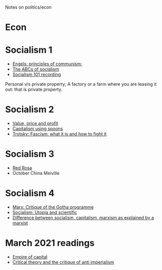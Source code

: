 Notes on politics/econ

# Econ
> 

# Socialism 1
- [Engels: principles of communism: ](https://www.marxists.org/archive/marx/works/1847/11/prin-com.htm)
- [The ABCs of socialism](https://s3.jacobinmag.com/issues/jacobin-abcs.pdf)
- [Socialism 101 recording](https://anchor.fm/kosambicircle/episodes/Socialism-101-Class-1-ei62mr)

Personal v/s private property; A factory or a farm where you are leasing it out: that is private property.


# Socialism 2
- [Value, price and profit](https://www.marxists.org/archive/marx/works/download/pdf/value-price-profit.pdf)
- [Capitalism using spoons](https://truthout.org/articles/rosa-luxemburg-explains-capitalism-using-spoons/)
- [Trotsky: Fascism: what it is and how to fight it](https://www.marxists.org/archive/trotsky/works/1944/1944-fas.htm)

# Socialism 3
- [Red Rosa](https://b-ok.asia/book/3506391/338e72)
- October China Meiville

# Socialism 4
- [Marx: Critique of the Gotha programme](https://www.marxists.org/archive/marx/works/download/Marx_Critque_of_the_Gotha_Programme.pdf)
- [Socialism: Utopia and scientific](https://www.marxists.org/archive/marx/works/1880/soc-utop/index.htm)
- [Difference between socialism, capitalism, marxism as explained by a marxist](https://www.youtube.com/watch?v=vyl2DeKT-Vs)

# March 2021 readings
- [Empire of capital](https://cominsitu.files.wordpress.com/2016/01/ellen-meiksins-wood-empire-of-capital.pdf)
- [Critical theory and the critique of anti imperialism](https://cominsitu.files.wordpress.com/2019/01/stoetzler-in-best-et-al_v3_chp89_final.pdf)
